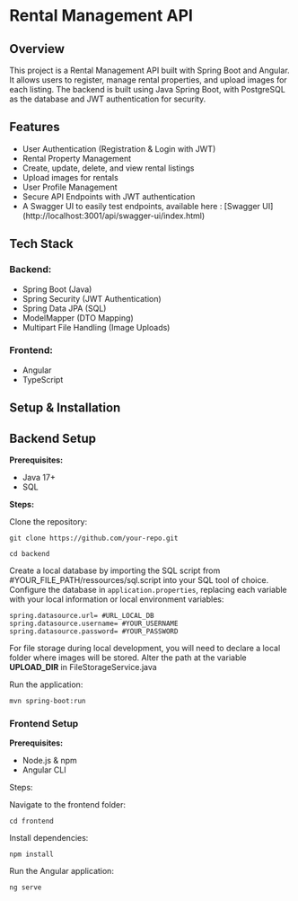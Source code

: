 # Rental Management API

## Overview

This project is a Rental Management API built with Spring Boot and Angular. It allows users to register, manage rental properties, and upload images for each listing. The backend is built using Java Spring Boot, with PostgreSQL as the database and JWT authentication for security.

## Features

- User Authentication (Registration & Login with JWT)
- Rental Property Management
- Create, update, delete, and view rental listings
- Upload images for rentals
- User Profile Management
- Secure API Endpoints with JWT authentication
- A Swagger UI to easily test endpoints, available here : [Swagger UI] (http://localhost:3001/api/swagger-ui/index.html)

## Tech Stack

### Backend:

- Spring Boot (Java)
- Spring Security (JWT Authentication)
- Spring Data JPA (SQL)
- ModelMapper (DTO Mapping)
- Multipart File Handling (Image Uploads)

### Frontend:

- Angular
- TypeScript

## Setup & Installation

## Backend Setup

**Prerequisites:**

- Java 17+
- SQL

**Steps:**

Clone the repository:
```
git clone https://github.com/your-repo.git
```
```
cd backend
```
Create a local database by importing the SQL script from #YOUR_FILE_PATH/ressources/sql.script into your SQL tool of choice.
Configure the database in `application.properties`, replacing each variable with your local information or local environment variables:
```
spring.datasource.url= #URL_LOCAL_DB
spring.datasource.username= #YOUR_USERNAME
spring.datasource.password= #YOUR_PASSWORD
```
For file storage during local development, you will need to declare a local folder where images will be stored. 
Alter the path at the variable **UPLOAD_DIR** in FileStorageService.java

Run the application:
```
mvn spring-boot:run
```
### Frontend Setup

**Prerequisites:**

- Node.js & npm
- Angular CLI

Steps:

Navigate to the frontend folder:
```
cd frontend
```
Install dependencies:
```
npm install
```
Run the Angular application:
```
ng serve
```
